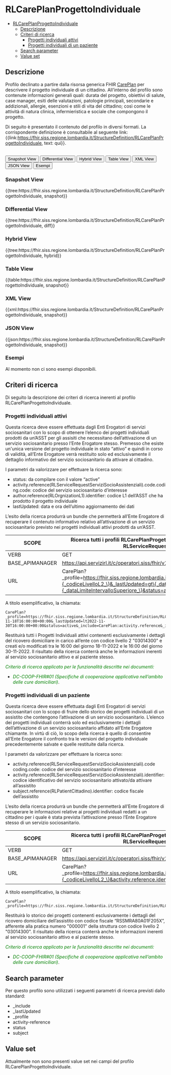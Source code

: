# RLCarePlanProgettoIndividuale

- [RLCarePlanProgettoIndividuale](#rlcareplanprogettoindividuale)
  - [Descrizione](#descrizione)
  - [Criteri di ricerca](#criteri-di-ricerca)
    - [Progetti individuali attivi](#progetti-individuali-attivi)
    - [Progetti individuali di un paziente](#progetti-individuali-di-un-paziente)
  - [Search parameter](#search-parameter)
  - [Value set](#value-set)


## Descrizione

Profilo declinato a partire dalla risorsa generica FHIR [CarePlan](http://hl7.org/fhir/R4/careplan.html) per descrivere il progetto individuale di un cittadino. All’interno del profilo sono contenute informazioni generali quali: durata del progetto, obiettivi di salute, case manager, esiti delle valutazioni, patologie principali, secondarie e addizionali, allergie, esenzioni e stili di vita del cittadino; così come le attività di natura clinica, infermieristica e sociale che compongono il progetto. 

Di seguito è presentato il contenuto del profilo in diversi formati. La corrispondente definizione è consultabile al seguente link: {{link:https://fhir.siss.regione.lombardia.it/StructureDefinition/RLCarePlanProgettoIndividuale, text: qui}}.

<br>
<div class="tab">
 <button class="tablinks active" onclick="openTab(event, 'Snapshot View')">Snapshot View</button>
  <button class="tablinks" onclick="openTab(event, 'Differential View')">Differential View</button>
  <button class="tablinks" onclick="openTab(event, 'Hybrid View')">Hybrid View</button>
   <button class="tablinks" onclick="openTab(event, 'Table View')">Table View</button>
   <button class="tablinks" onclick="openTab(event, 'XML View')">XML View</button>
  <button class="tablinks" onclick="openTab(event, 'JSON View')">JSON View</button>
  <button class="tablinks" onclick="openTab(event, 'Esempi')">Esempi</button>
</div>

<div id="Snapshot View" class="tabcontent" style="display:block">
  <h3>Snapshot View</h3>
{{tree:https://fhir.siss.regione.lombardia.it/StructureDefinition/RLCarePlanProgettoIndividuale, snapshot}}
</div>

<div id="Differential View" class="tabcontent">
  <h3>Differential View</h3>
{{tree:https://fhir.siss.regione.lombardia.it/StructureDefinition/RLCarePlanProgettoIndividuale, diff}}
</div>

<div id="Hybrid View" class="tabcontent">
  <h3>Hybrid View</h3>
{{tree:https://fhir.siss.regione.lombardia.it/StructureDefinition/RLCarePlanProgettoIndividuale, hybrid}}
</div>

<div id="Table View" class="tabcontent">
  <h3>Table View</h3>
{{table:https://fhir.siss.regione.lombardia.it/StructureDefinition/RLCarePlanProgettoIndividuale, snapshot}}
</div>

<div id="XML View" class="tabcontent">
  <h3>XML View</h3>
{{xml:https://fhir.siss.regione.lombardia.it/StructureDefinition/RLCarePlanProgettoIndividuale, snapshot}}
</div>

<div id="JSON View" class="tabcontent">
  <h3>JSON View</h3>
{{json:https://fhir.siss.regione.lombardia.it/StructureDefinition/RLCarePlanProgettoIndividuale, snapshot}}
</div>

<div id="Esempi" class="tabcontent">
  <h3>Esempi</h3>
Al momento non ci sono esempi disponibili.
<br>
</div>

<!-- ===================================================FINE SEZIONE=================================================== -->

## Criteri di ricerca

Di seguito la descrizione dei criteri di ricerca inerenti al profilo RLCarePlanProgettoIndividuale.

###	Progetti individuali attivi

Questa ricerca deve essere effettuata dagli Enti Erogatori di servizi sociosanitari con lo scopo di ottenere l’elenco dei progetti individuali prodotti da un’ASST per gli assisiti che necessitano dell’attivazione di un servizio sociosanitario presso l’Ente Erogatore stesso. 
Premesso che esiste un'unica versione del progetto individuale in stato “attivo” e quindi in corso di validità, all’Ente Erogatore verrà restituito solo ed esclusivamente il dettaglio informativo del servizio sociosanitario da attivare al cittadino. 

I parametri da valorizzare per effettuare la ricerca sono:
-	status: da compilare con il valore “active”
-	activity.reference(RLServiceRequestServiziSocioAssistenziali).code.coding.code: codice del servizio sociosanitario d’interesse
-	author.reference(RLOrgnizationL1).identifier: codice L1 dell’ASST che ha prodotto il progetto individuale
-	lastUpdated: data e ora dell’ultimo aggiornamento dei dati 

L’esito della ricerca produrrà un bundle che permetterà all’Ente Erogatore di recuperare il contenuto informativo relativo all’attivazione di un servizio sociosanitario previsto nei progetti individuali attivi prodotti da un’ASST.

|     SCOPE    |    Ricerca tutti i profili RLCarePlanProgettoIndividuale in stato attivo prodotti da una determinata ASST (RLOrganizationL1) che contengono almeno una reference al profilo RLServiceRequestServiziSocioAssistenziali relativa ai servizi sociosanitari di una determinata tipologia (es. CDOM, RSA, ecc.). |
|---|---|
| VERB | GET |
| BASE_APIMANAGER | https://api.servizirl.it/c/operatori.siss/fhir/v1.0.0/npri |
| URL | CarePlan?_profile=https://fhir.siss.regione.lombardia.it/StructureDefinition/RLCarePlanProgettoIndividuale&activity.reference.code.coding.code=CDOM&activity.reference.performer.identifier=\{_codiceLivelloL2_\}&_lastUpdated=gt\{_dataLimiteIntervalloInferiore_\}&_lastUpdated=lt\{_dataLimiteIntervalloSuperiore_\}&status=active&_include=CarePlan:activity.reference&_include=CarePlan:subject |

A titolo esemplificativo, la chiamata: 

    CarePlan?_profile=https://fhir.siss.regione.lombardia.it/StructureDefinition/RLCarePlanProgettoIndividuale&activity.reference.code.coding.code=CDOM&activity.reference.performer.identifier=03014300&_lastUpdated=gt2022-11-18T16:00:00+00:00&_lastUpdated=lt2022-11-30T16:00:00+00:00&status=active&_include=CarePlan:activity.reference&_include=CarePlan:subject

Restituirà tutti i Progetti Individuali attivi contenenti esclusivamente i dettagli del ricovero domiciliare in carico all’ente con codice livello 2 "03014300" e creati e/o modificati tra le 16:00 del giorno 18-11-2022 e le 16:00 del giorno 30-11-2022. Il risultato della ricerca conterrà anche le informazioni inerenti al servizio sociosanitario attivo e al paziente stesso.

<em><font style="color:green">
_Criterio di ricerca applicato per le funzionalità descritte nei documenti:_
- _DC-COOP-FHIR#01 (Specifiche di cooperazione applicativa nell’ambito delle cure domiciliari)_</font></em>.

### Progetti individuali di un paziente

Questa ricerca deve essere effettuata dagli Enti Erogatori di servizi sociosanitari con lo scopo di fruire dello storico dei progetti individuali di un assistito che contengono l’attivazione di un servizio sociosanitario.
L’elenco dei progetti individuali conterrà solo ed esclusivamente i dettagli dell’attivazione di un servizio sociosanitario affidato all’Ente Erogatore chiamante. In virtù di ciò, lo scopo della ricerca è quello di consentire all’Ente Erogatore il confronto tra le versioni del progetto individuale precedentemente salvate e quelle restituite dalla ricerca.

I parametri da valorizzare per effettuare la ricerca sono:
-	activity.reference(RLServiceRequestServiziSocioAssistenziali).code coding.code: codice del servizio sociosanitario d’interesse
-	activity.reference(RLServiceRequestServiziSocioAssistenziali).identifier: codice identificativo del servizio sociosanitario attivato/da attivare all’assistito
-	subject.reference(RLPatientCittadino).identifier: codice fiscale dell’assistito
 
L’esito della ricerca produrrà un bundle che permetterà all’Ente Erogatore di recuperare le informazioni relative ai progetti individuali redatti a un cittadino per i quale è stata prevista l’attivazione presso l’Ente Erogatore stesso di un servizio sociosanitario.

|     SCOPE    |Ricerca tutti i profili RLCarePlanProgettoIndividuale che si riferiscono ad un determinato assistito (RLPatientCittadino) e che contengono almeno una reference al profilo RLServiceRequestServiziSocioAssistenziali relativo ai servizi sociosanitari di una determinata tipologia (es. CDOM, RSA, ecc.).  |
|---|---|
|     VERB    |     GET    |
| BASE_APIMANAGER | https://api.servizirl.it/c/operatori.siss/fhir/v1.0.0/npri |
|     URL    | CarePlan?_profile=https://fhir.siss.regione.lombardia.it/StructureDefinition/RLCarePlanProgettoIndividuale&activity.reference.code.coding.code=CDOM&activity.reference.performer.identifier=\{_codiceLivelloL2_\}&activity.reference.identifier=\{_numeroPratica_\}&subject.identifier=\{_codiceFiscale_\}&_include=CarePlan:activity.reference&_include=CarePlan:subject |

A titolo esemplificativo, la chiamata: 

    CarePlan?_profile=https://fhir.siss.regione.lombardia.it/StructureDefinition/RLCarePlanProgettoIndividuale&activity.reference.code.coding.code=CDOM&activity.reference.performer.identifier=03014300&activity.reference.identifier=000001&subject.identifier=RSSMRA80A01F205X&_include=CarePlan:activity.reference&_include=CarePlan:subject

Restituirà lo storico dei progetti contenenti esclusivamente i dettagli del ricovero domiciliare dell’assistito con codice fiscale “RSSMRA80A01F205X”, afferente alla pratica numero "000001" della struttura con codice livello 2 "03014300". Il risultato della ricerca conterrà anche le informazioni inerenti al servizio sociosanitario attivo e al paziente stesso.

<em><font style="color:green">
_Criterio di ricerca applicato per le funzionalità descritte nei documenti:_
- _DC-COOP-FHIR#01 (Specifiche di cooperazione applicativa nell’ambito delle cure domiciliari)_</font></em>.


<!-- ===================================================FINE SEZIONE=================================================== -->

## Search parameter
Per questo profilo sono utilizzati i seguenti parametri di ricerca previsti dallo standard: 
- _include
- _lastUpdated
- _profile
- activity-reference
- status
- subject

<!-- ===================================================FINE SEZIONE=================================================== -->

## Value set

Attualmente non sono presenti value set nei campi del profilo RLCarePlanProgettoIndividuale.

<br> 
